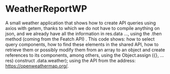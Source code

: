 # WeatherReportWP
A small weather application that shows how to create API queries using axios with getem, thanks to which we do not have to compile anything on json, and we already have all the information in res.data ..., using the .then method (coming from the Featch API) . This code shows: how to select query components, how to find these elements in the shared API, how to retrieve them or possibly modify them from an array to an object and create references to its components, among others, using the Object.assign ({}, ... res) construct .data.weather); using the API from the address: https://openweathermap.org/.
